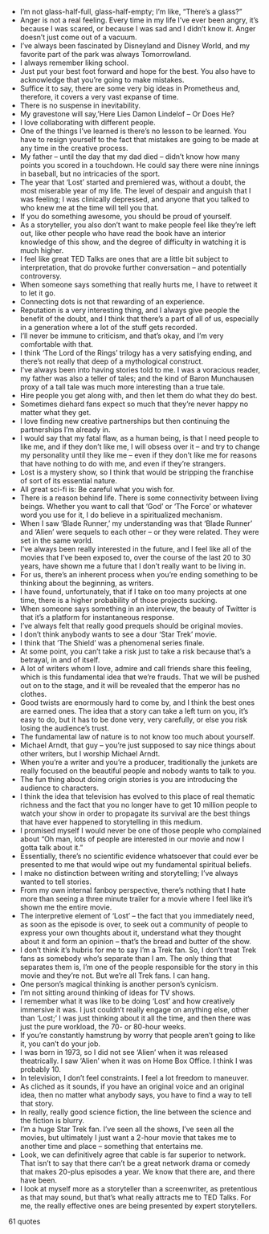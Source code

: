  - I’m not glass-half-full, glass-half-empty; I’m like, “There’s a glass?”
 - Anger is not a real feeling. Every time in my life I’ve ever been angry, it’s because I was scared, or because I was sad and I didn’t know it. Anger doesn’t just come out of a vacuum.
 - I’ve always been fascinated by Disneyland and Disney World, and my favorite part of the park was always Tomorrowland.
 - I always remember liking school.
 - Just put your best foot forward and hope for the best. You also have to acknowledge that you’re going to make mistakes.
 - Suffice it to say, there are some very big ideas in Prometheus and, therefore, it covers a very vast expanse of time.
 - There is no suspense in inevitability.
 - My gravestone will say,’Here Lies Damon Lindelof – Or Does He?
 - I love collaborating with different people.
 - One of the things I’ve learned is there’s no lesson to be learned. You have to resign yourself to the fact that mistakes are going to be made at any time in the creative process.
 - My father – until the day that my dad died – didn’t know how many points you scored in a touchdown. He could say there were nine innings in baseball, but no intricacies of the sport.
 - The year that ‘Lost’ started and premiered was, without a doubt, the most miserable year of my life. The level of despair and anguish that I was feeling; I was clinically depressed, and anyone that you talked to who knew me at the time will tell you that.
 - If you do something awesome, you should be proud of yourself.
 - As a storyteller, you also don’t want to make people feel like they’re left out, like other people who have read the book have an interior knowledge of this show, and the degree of difficulty in watching it is much higher.
 - I feel like great TED Talks are ones that are a little bit subject to interpretation, that do provoke further conversation – and potentially controversy.
 - When someone says something that really hurts me, I have to retweet it to let it go.
 - Connecting dots is not that rewarding of an experience.
 - Reputation is a very interesting thing, and I always give people the benefit of the doubt, and I think that there’s a part of all of us, especially in a generation where a lot of the stuff gets recorded.
 - I’ll never be immune to criticism, and that’s okay, and I’m very comfortable with that.
 - I think ‘The Lord of the Rings’ trilogy has a very satisfying ending, and there’s not really that deep of a mythological construct.
 - I’ve always been into having stories told to me. I was a voracious reader, my father was also a teller of tales; and the kind of Baron Munchausen proxy of a tall tale was much more interesting than a true tale.
 - Hire people you get along with, and then let them do what they do best.
 - Sometimes diehard fans expect so much that they’re never happy no matter what they get.
 - I love finding new creative partnerships but then continuing the partnerships I’m already in.
 - I would say that my fatal flaw, as a human being, is that I need people to like me, and if they don’t like me, I will obsess over it – and try to change my personality until they like me – even if they don’t like me for reasons that have nothing to do with me, and even if they’re strangers.
 - Lost is a mystery show, so I think that would be stripping the franchise of sort of its essential nature.
 - All great sci-fi is: Be careful what you wish for.
 - There is a reason behind life. There is some connectivity between living beings. Whether you want to call that ‘God’ or ‘The Force’ or whatever word you use for it, I do believe in a spiritualized mechanism.
 - When I saw ‘Blade Runner,’ my understanding was that ‘Blade Runner’ and ‘Alien’ were sequels to each other – or they were related. They were set in the same world.
 - I’ve always been really interested in the future, and I feel like all of the movies that I’ve been exposed to, over the course of the last 20 to 30 years, have shown me a future that I don’t really want to be living in.
 - For us, there’s an inherent process when you’re ending something to be thinking about the beginning, as writers.
 - I have found, unfortunately, that if I take on too many projects at one time, there is a higher probability of those projects sucking.
 - When someone says something in an interview, the beauty of Twitter is that it’s a platform for instantaneous response.
 - I’ve always felt that really good prequels should be original movies.
 - I don’t think anybody wants to see a dour ‘Star Trek’ movie.
 - I think that ‘The Shield’ was a phenomenal series finale.
 - At some point, you can’t take a risk just to take a risk because that’s a betrayal, in and of itself.
 - A lot of writers whom I love, admire and call friends share this feeling, which is this fundamental idea that we’re frauds. That we will be pushed out on to the stage, and it will be revealed that the emperor has no clothes.
 - Good twists are enormously hard to come by, and I think the best ones are earned ones. The idea that a story can take a left turn on you, it’s easy to do, but it has to be done very, very carefully, or else you risk losing the audience’s trust.
 - The fundamental law of nature is to not know too much about yourself.
 - Michael Arndt, that guy – you’re just supposed to say nice things about other writers, but I worship Michael Arndt.
 - When you’re a writer and you’re a producer, traditionally the junkets are really focused on the beautiful people and nobody wants to talk to you.
 - The fun thing about doing origin stories is you are introducing the audience to characters.
 - I think the idea that television has evolved to this place of real thematic richness and the fact that you no longer have to get 10 million people to watch your show in order to propagate its survival are the best things that have ever happened to storytelling in this medium.
 - I promised myself I would never be one of those people who complained about “Oh man, lots of people are interested in our movie and now I gotta talk about it.”
 - Essentially, there’s no scientific evidence whatsoever that could ever be presented to me that would wipe out my fundamental spiritual beliefs.
 - I make no distinction between writing and storytelling; I’ve always wanted to tell stories.
 - From my own internal fanboy perspective, there’s nothing that I hate more than seeing a three minute trailer for a movie where I feel like it’s shown me the entire movie.
 - The interpretive element of ‘Lost’ – the fact that you immediately need, as soon as the episode is over, to seek out a community of people to express your own thoughts about it, understand what they thought about it and form an opinion – that’s the bread and butter of the show.
 - I don’t think it’s hubris for me to say I’m a Trek fan. So, I don’t treat Trek fans as somebody who’s separate than I am. The only thing that separates them is, I’m one of the people responsible for the story in this movie and they’re not. But we’re all Trek fans. I can hang.
 - One person’s magical thinking is another person’s cynicism.
 - I’m not sitting around thinking of ideas for TV shows.
 - I remember what it was like to be doing ‘Lost’ and how creatively immersive it was. I just couldn’t really engage on anything else, other than ‘Lost;’ I was just thinking about it all the time, and then there was just the pure workload, the 70- or 80-hour weeks.
 - If you’re constantly hamstrung by worry that people aren’t going to like it, you can’t do your job.
 - I was born in 1973, so I did not see ‘Alien’ when it was released theatrically. I saw ‘Alien’ when it was on Home Box Office. I think I was probably 10.
 - In television, I don’t feel constraints. I feel a lot freedom to maneuver.
 - As cliched as it sounds, if you have an original voice and an original idea, then no matter what anybody says, you have to find a way to tell that story.
 - In really, really good science fiction, the line between the science and the fiction is blurry.
 - I’m a huge Star Trek fan. I’ve seen all the shows, I’ve seen all the movies, but ultimately I just want a 2-hour movie that takes me to another time and place – something that entertains me.
 - Look, we can definitively agree that cable is far superior to network. That isn’t to say that there can’t be a great network drama or comedy that makes 20-plus episodes a year. We know that there are, and there have been.
 - I look at myself more as a storyteller than a screenwriter, as pretentious as that may sound, but that’s what really attracts me to TED Talks. For me, the really effective ones are being presented by expert storytellers.

61 quotes